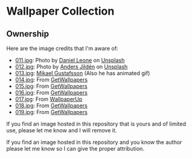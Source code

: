 # Wallpaper Collection

## Ownership

Here are the image credits that I'm aware of:

- [011.jpg](011.jpg): Photo by [Daniel Leone](https://unsplash.com/@danielleone?utm_source=unsplash&amp;utm_medium=referral&amp;utm_content=creditCopyText) on [Unsplash](https://unsplash.com/s/photos/wallpaper?utm_source=unsplash&amp;utm_medium=referral&amp;utm_content=creditCopyText)
- [012.jpg](012.jpg): Photo by [Anders Jildén](https://unsplash.com/@andersjilden?utm_source=unsplash&utm_medium=referral&utm_content=creditCopyText) on [Unsplash](https://unsplash.com/s/photos/wallpaper?utm_source=unsplash&utm_medium=referral&utm_content=creditCopyText)
- [013.jpg](013.jpg): [Mikael Gustafsson](https://www.instagram.com/mklgustafsson/) (Also he has animated gif)
- [014.jpg](014.jpg): From [GetWallpapers](http://getwallpapers.com/collection/arch-linux-wallpaper)
- [015.jpg](015.jpg): From [GetWallpapers](http://getwallpapers.com/collection/arch-linux-wallpaper)
- [016.jpg](016.jpg): From [GetWallpapers](http://getwallpapers.com/collection/arch-linux-wallpaper)
- [017.jpg](017.jpg): From [WallpaperUp](https://www.wallpaperup.com/469287/MONKEY_ISLAND_adventure_animation_fantasy.html)
- [018.jpg](018.jpg): From [GetWallpapers](http://getwallpapers.com/collection/nuka-cola-girl-wallpaper)
- [019.jpg](019.jpg): From [GetWallpapers](http://getwallpapers.com/collection/nuka-cola-girl-wallpaper)

If you find an image hosted in this repository that is yours and of limited use,
please let me know and I will remove it.

If you find an image hosted in this repository and you know the author please
let me know so I can give the proper attribution.
